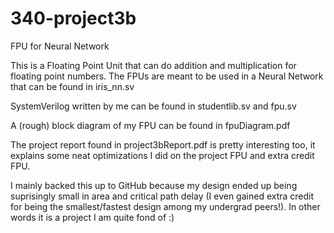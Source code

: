 # 340-project3b
FPU for Neural Network

This is a Floating Point Unit that can do addition and multiplication for floating point numbers. The FPUs are meant to be used in a Neural Network that can be found in iris_nn.sv

SystemVerilog written by me can be found in studentlib.sv and fpu.sv

A (rough) block diagram of my FPU can be found in fpuDiagram.pdf

The project report found in project3bReport.pdf is pretty interesting too, it explains some neat optimizations I did on the project FPU and extra credit FPU.

I mainly backed this up to GitHub because my design ended up being suprisingly small in area and critical path delay (I even gained extra credit for being the smallest/fastest design among my undergrad peers!). In other words it is a project I am quite fond of :)


